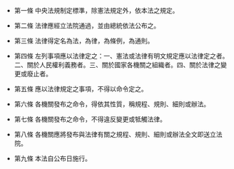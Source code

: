 * 第一條 中央法規制定標準，除憲法規定外，依本法之規定。

* 第二條 法律應經立法院通過，並由總統依法公布之。

* 第三條 法律得定名為法，為律，為條例，為通則。

* 第四條 左列事項應以法律定之：一、憲法或法律有明文規定應以法律定之者。二、關於人民權利義務者。三、關於國家各機關之組織者。四、關於法律之變更或廢止者。

* 第五條 應以法律規定之事項，不得以命令定之。

* 第六條 各機關發布之命令，得依其性質，稱規程、規則、細則或辦法。

* 第七條 各機關發布之命令，不得違反變更或牴觸法律。

* 第八條 各機關應將發布與法律有關之規程、規則、細則或辦法全文即送立法院。

* 第九條 本法自公布日施行。

